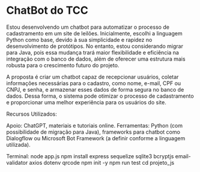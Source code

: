 # ChatBot do TCC
Estou desenvolvendo um chatbot para automatizar o processo de cadastramento em um site de leilões. Inicialmente, escolhi a linguagem Python como base, devido à sua simplicidade e rapidez no desenvolvimento de protótipos. No entanto, estou considerando migrar para Java, pois essa mudança trará maior flexibilidade e eficiência na integração com o banco de dados, além de oferecer uma estrutura mais robusta para o crescimento futuro do projeto.

A proposta é criar um chatbot capaz de recepcionar usuários, coletar informações necessárias para o cadastro, como nome, e-mail, CPF ou CNPJ, e senha, e armazenar esses dados de forma segura no banco de dados. Dessa forma, o sistema pode otimizar o processo de cadastramento e proporcionar uma melhor experiência para os usuários do site.

Recursos Utilizados:

Apoio: ChatGPT, materiais e tutoriais online.
Ferramentas: Python (com possibilidade de migração para Java), frameworks para chatbot como Dialogflow ou Microsoft Bot Framework (a definir conforme a linguagem utilizada).


Terminal: node app.js
npm install express sequelize sqlite3 bcryptjs email-validator axios dotenv qrcode
npm init -y
npm run test
cd projeto_js  
